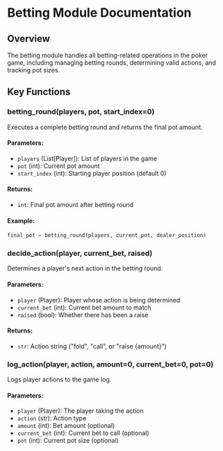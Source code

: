 # Betting Module Documentation

## Overview
The betting module handles all betting-related operations in the poker game, including managing betting rounds, determining valid actions, and tracking pot sizes.

## Key Functions

### betting_round(players, pot, start_index=0)
Executes a complete betting round and returns the final pot amount.

#### Parameters:
- `players` (List[Player]): List of players in the game
- `pot` (int): Current pot amount
- `start_index` (int): Starting player position (default 0)

#### Returns:
- `int`: Final pot amount after betting round

#### Example:
```python
final_pot = betting_round(players, current_pot, dealer_position)
```

### decide_action(player, current_bet, raised)
Determines a player's next action in the betting round.

#### Parameters:
- `player` (Player): Player whose action is being determined
- `current_bet` (int): Current bet amount to match
- `raised` (bool): Whether there has been a raise

#### Returns:
- `str`: Action string ("fold", "call", or "raise {amount}")

### log_action(player, action, amount=0, current_bet=0, pot=0)
Logs player actions to the game log.

#### Parameters:
- `player` (Player): The player taking the action
- `action` (str): Action type
- `amount` (int): Bet amount (optional)
- `current_bet` (int): Current bet to call (optional)
- `pot` (int): Current pot size (optional) 